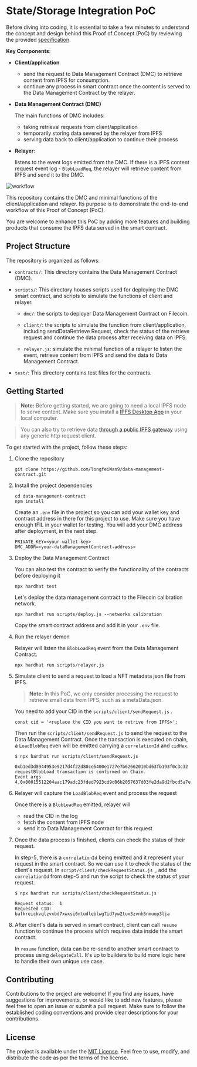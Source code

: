 # State/Storage Integration PoC

Before diving into coding, it is essential to take a few minutes to understand the concept and design behind this Proof of Concept (PoC) by reviewing the provided [specification](https://www.notion.so/pl-strflt/State-Storage-Integration-PoC-For-EthIndia-ced01e085c0d49369c086b21e8017f1b).

**Key Components**:

- **Client/application**

  - send the request to Data Management Contract (DMC) to retrieve content from IPFS for consumption.
  - continue any process in smart contract once the content is served to the Data Management Contract by the relayer.

- **Data Management Contract (DMC)**

  The main functions of DMC includes:

  - taking retrieval requests from client/application
  - temporarily storing data severed by the relayer from IPFS
  - serving data back to client/application to continue their process

- **Relayer**: 

  listens to the event logs emitted from the DMC. If there is a IPFS content request event log - `BlobLoadReq`, the relayer will retrieve content from IPFS and send it to the DMC. 

![workflow](./workflow.png)

This repository contains the DMC and minimal functions of the client/application and relayer. Its purpose is to demonstrate the end-to-end workflow of this Proof of Concept (PoC). 

You are welcome to enhance this PoC by adding more features and building products that consume the IPFS data served in the smart contract.

## Project Structure

The repository is organized as follows:

- `contracts/`: This directory contains the Data Management Contract (DMC).

- `scripts/`: This directory houses scripts used for deploying the DMC smart contract, and scripts to simulate the functions of client and relayer.
  - `dmc/`: the scripts to deployer Data Management Contract on Filecoin.

  - `client/`: the scripts to simulate the function from client/application, including sendDataRetrieve Request, check the status of the retrieve request and continue the data process after receiving data on IPFS.

  - `relayer.js`: simulate the minimal function of a relayer to listen the event, retrieve content from IPFS and send the data to Data Management Contract.

- `test/`: This directory contains test files for the contracts. 

## Getting Started
> **Note:**
> Before getting started, we are going to need a local IPFS node to serve content. Make sure you install a [IPFS Desktop App](https://docs.ipfs.tech/install/ipfs-desktop/) in your local computer.

> You can also try to retrieve data [through a public IPFS gateway](https://docs.ipfs.tech/quickstart/retrieve/#fetching-the-cid-with-an-ipfs-gateway) using any generic http request client.

To get started with the project, follow these steps:

1. Clone the repository

   ```shell
   git clone https://github.com/longfeiWan9/data-management-contract.git
   ```

2. Install the project dependencies

   ```shell
   cd data-management-contract
   npm install
   ```
   Create an `.env` file in the project so you can add your wallet key and contract address in there for this project to use.  Make sure you have enough tFIL in your wallet for testing. You will add your DMC address after deployment, in the next step.
   ```shell
   PRIVATE_KEY=<your-wallet-key>
   DMC_ADDR=<your-dataManagementContract-address>
   ```

3. Deploy the Data Management Contract

   You can also test the contract  to verify the functionality of the contracts before deploying it

   ```
   npx hardhat test
   ```

   Let's deploy the data management contract to the Filecoin calibration network.

   ```
   npx hardhat run scripts/deploy.js --networks calibration
   ```
   Copy the smart contract address and add it in your `.env` file. 

4. Run the relayer demon 

   Relayer will listen the `BlobLoadReq` event from the Data Management Contract. 

   ```
   npx hardhat run scripts/relayer.js
   ```

5. Simulate client to send a request to load a NFT metadata json file from IPFS.

   > **Note:**
   > In this PoC, we only consider processing the request to retrieve small data from IPFS, such as a metaData.json.

   You need to add your CID in the `scripts/client/sendRequest.js` . 

   ```
   const cid = '<replace the CID you want to retrive from IPFS>';
   ```

   Then run the `scripts/client/sendRequest.js` to send the request to the Data Management Contract. Once the transaction is executed on chain, a `LoadBlobReq` even will be emitted carrying a `correlationId` and `cidHex`.

   ```shell
   $ npx hardhat run scripts/client/sendRequest.js
   
   0xb1ed3d8944953e9217d4f22d80ce5400e1727e7b62662010bd63fb193f0c3c32
   requestBlobLoad transaction is confirmed on Chain.
   Event args 4,0x00015512204aac179adc23fded7923cd9d06b2057637d03fe2da9d2fbcd5a7eb59473f6b48,1000000000000000000,1000000000000000000
   ```

6. Relayer will capture the `LoadBlobReq` event and process the request

   Once there is a `BlobLoadReq` emitted, relayer will 

   - read the CID in the log 
   - fetch the content from IPFS node
   - send it to Data Management Contract for this request 

7. Once the data process is finished, clients can check the status of their request.

   In step-5, there is a `correlationId` being emitted and it represent your request in the smart contract. So we can use it to check the status of the client's request. 
   In `script/client/checkRequestStatus.js `, add the `correlationId` from step-5 and run the script to check the status of your request.

   ```shell
   $ npx hardhat run scripts/client/checkRequestStatus.js
   
   Request status:  1
   Requested CID:  bafkreickvqlzvxbd7xwxsi6ntudleblwg7id7yw2tux3zvnh5nmuop3lja
   ```

8. After client's data is served in smart contract, client can call `resume` function to continue the process which requires data inside the smart contract.

   In `resume` function, data can be re-send to another smart contract to process using `delegateCall`.  It's up to builders to build more logic here to handle their own unique use case.


## Contributing

Contributions to the project are welcome! If you find any issues, have suggestions for improvements, or would like to add new features, please feel free to open an issue or submit a pull request. Make sure to follow the established coding conventions and provide clear descriptions for your contributions.

## License

The project is available under the [MIT License](LICENSE). Feel free to use, modify, and distribute the code as per the terms of the license.

